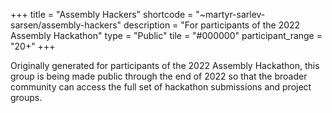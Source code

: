 +++
title = "Assembly Hackers"
shortcode = "~martyr-sarlev-sarsen/assembly-hackers"
description = "For participants of the 2022 Assembly Hackathon"
type = "Public"
tile = "#000000"
participant_range = "20+"
+++

Originally generated for participants of the 2022 Assembly Hackathon, this group is being made public through the end of 2022 so that the broader community can access the full set of hackathon submissions and project groups.
